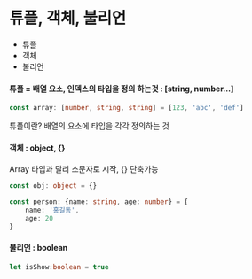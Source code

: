 # 튜플, 객체, 불리언

- 튜플
- 객체
- 불리언



#### 튜플 = 배열 요소, 인덱스의 타입을 정의 하는것 : [string, number...]

```typescript
const array: [number, string, string] = [123, 'abc', 'def']
```

튜플이란? 배열의 요소에 타입을 각각 정의하는 것



#### 객체 : object, {}

Array 타입과 달리 소문자로 시작, {} 단축가능

```typescript
const obj: object = {}

const person: {name: string, age: number} = {
	name: '홍길동',
	age: 20
}
```



#### 불리언 : boolean

```typescript
let isShow:boolean = true
```


